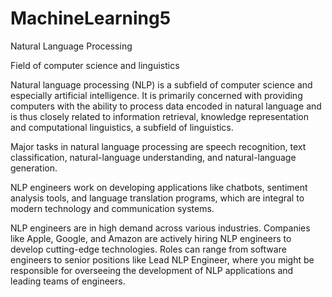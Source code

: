 # MachineLearning5
Natural Language Processing

Field of computer science and linguistics

Natural language processing (NLP) is a subfield of computer science and especially artificial intelligence. It is primarily concerned with providing computers with the ability to process data encoded in natural language and is thus closely related to information retrieval, knowledge representation and computational linguistics, a subfield of linguistics.

Major tasks in natural language processing are speech recognition, text classification, natural-language understanding, and natural-language generation.

NLP engineers work on developing applications like chatbots, sentiment analysis tools, and language translation programs, which are integral to modern technology and communication systems.

NLP engineers are in high demand across various industries. Companies like Apple, Google, and Amazon are actively hiring NLP engineers to develop cutting-edge technologies.
Roles can range from software engineers to senior positions like Lead NLP Engineer, where you might be responsible for overseeing the development of NLP applications and leading teams of engineers.
